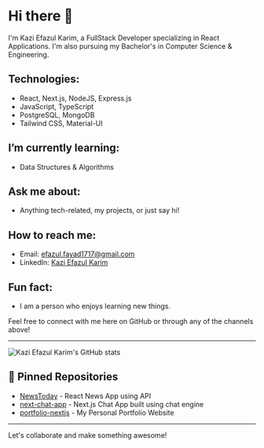 # Hi there 👋

I'm Kazi Efazul Karim, a FullStack Developer specializing in React Applications. I'm also pursuing my Bachelor's in Computer Science & Engineering.

## Technologies:
- React, Next.js, NodeJS, Express.js
- JavaScript, TypeScript
- PostgreSQL, MongoDB
- Tailwind CSS, Material-UI

## I’m currently learning:
- Data Structures & Algorithms

## Ask me about:
- Anything tech-related, my projects, or just say hi!

## How to reach me:
- Email: [efazul.fayad1717@gmail.com](mailto:efazul.fayad1717@gmail.com)
- LinkedIn: [Kazi Efazul Karim](https://www.linkedin.com/in/kazi-efazul-karim-046964202/)

## Fun fact:
- I am a person who enjoys learning new things.

Feel free to connect with me here on GitHub or through any of the channels above!

---

![Kazi Efazul Karim's GitHub stats](https://github-readme-stats.vercel.app/api?username=dark-archer1717&show_icons=true&theme=radical)

## 📌 Pinned Repositories

- [NewsToday](https://github.com/dark-archer1717/NewsToday) - React News App using API
- [next-chat-app](https://github.com/dark-archer1717/next-chat-app) - Next.js Chat App built using chat engine
- [portfolio-nextjs](https://github.com/dark-archer1717/portfolio-nextjs) - My Personal Portfolio Website

---

Let's collaborate and make something awesome!
